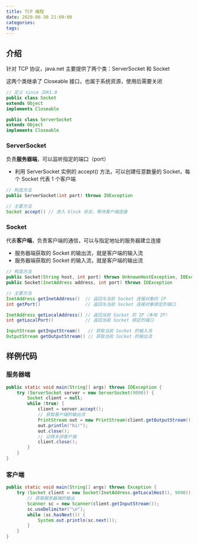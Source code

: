 ```yaml
---
title: TCP 编程
date: 2020-06-30 21:09:00
categories: 
tags:
---
```

## 介绍
针对 TCP 协议，java.net 主要提供了两个类：ServerSocket 和 Socket

这两个类继承了 Closeable 接口，也属于系统资源，使用后需要关闭

```java
// 定义 since JDK1.0
public class Socket
extends Object
implements Closeable

public class ServerSocket
extends Object
implements Closeable
```

### ServerSocket
负责**服务器端**，可以监听指定的端口（port）

- 利用 ServerSocket 实例的 accept() 方法，可以创建任意数量的 Socket，每个 Socket 代表 1 个客户端

```java
// 构造方法
public ServerSocket​(int port) throws IOException

// 主要方法
Socket accept() // 进入 block 状态，等待客户端连接
```

### Socket
代表**客户端**，负责客户端的通信，可以与指定地址的服务器建立连接

- 服务器端获取的 Socket 的输出流，就是客户端的输入流
- 服务器端获取的 Socket 的输入流，就是客户端的输出流

```java
// 构造方法
public Socket​(String host, int port) throws UnknownHostException, IOException
public Socket​(InetAddress address, int port) throws IOException

// 主要方法
InetAddress getInetAddress()  // 返回与当前 Socket 连接对象的 IP
int getPort()                 // 返回与当前 Socket 连接对象绑定的端口

InetAddress getLocalAddress() // 返回当前 Socket 的 IP（本地 IP）
int getLocalPort()            // 返回当前 Socket 绑定的端口

InputStream getInputStream()   // 获取当前 Socket 的输入流
OutputStream getOutputStream() // 获取当前 Socket 的输出流
```

## 样例代码
### 服务器端
```java
public static void main(String[] args) throws IOException {
    try (ServerSocket server = new ServerSocket(9090)) {
        Socket client = null;
        while (true) {
            client = server.accept();
            // 获取客户端的输出流
            PrintStream out = new PrintStream(client.getOutputStream());
            out.println("hi!");
            out.close();
            // 记得关闭客户端
            client.close();
        }
    }
}
```

### 客户端
```java
public static void main(String[] args) throws Exception {
    try (Socket client = new Socket(InetAddress.getLocalHost(), 9090)) {
        // 获取服务器端的输出
        Scanner sc = new Scanner(client.getInputStream());
        sc.useDelimiter("\n");
        while (sc.hasNext()) {
            System.out.println(sc.next());
        }
    }
}
```
